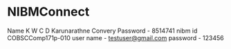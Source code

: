 # NIBMConnect
Name K W C D Karunarathne
Convery Password - 8514741
nibm id COBSCComp171p-010
user name - testuser@gmail.com
password - 123456
